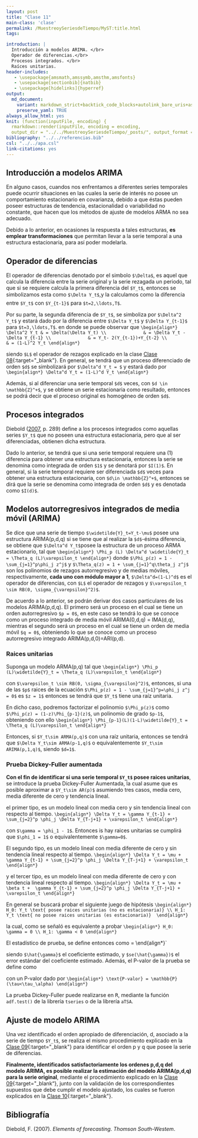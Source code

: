 ```yaml
---
layout: post
title: "Clase 11"
main-class: 'clase'
permalink: /MuestreoySeriesdeTiempo/MyST:title.html
tags:

introduction: |
  Introducción a modelos ARIMA. </br>
  Operador de diferencias.</br>
  Procesos integrados. </br>
  Raíces unitarias.
header-includes:
   - \usepackage{amsmath,amssymb,amsthm,amsfonts}
   - \usepackage[sectionbib]{natbib}
   - \usepackage[hidelinks]{hyperref}
output:
  md_document:
    variant: markdown_strict+backtick_code_blocks+autolink_bare_uris+ascii_identifiers+tex_math_single_backslash
    preserve_yaml: TRUE
always_allow_html: yes   
knit: (function(inputFile, encoding) {
  rmarkdown::render(inputFile, encoding = encoding,
  output_dir = "../../MuestreoySeriesdeTiempo/_posts/", output_format = "all"  ) })
bibliography: "../../referencias.bib"
csl: "../../apa.csl"
link-citations: yes
---
```








Introducción a modelos ARIMA
----------------------------

En alguno casos, cuandos nos enfrentamos a diferentes series temporales
puede ocurrir situaciones en las cuales la serie de interés no posee un
comportamiento estacionario en covarianza, debido a que éstas pueden
poseer estructuras de tendencia, estacionalidad o variabilidad no
constante, que hacen que los métodos de ajuste de modelos ARMA no sea
adecuado.

Debido a lo anterior, en ocasiones la respuesta a tales estructuras,
**es emplear transformaciones** que permitan llevar a la serie temporal
a una estructura estacionaria, para así poder modelarla.

Operador de diferencias
-----------------------

El operador de diferencias denotado por el simbolo `$\Delta$`, es aquel
que calcula la diferencia entre la serie original y la serie rezagada un
periodo, tal que si se requiere calcula la primera diferencia del
`$Y_t$`, entonces se simbolizamos esta como `$\Delta Y_t$`,y la
calculamos como la diferencia entre `$Y_t$` con `$Y_{t-1}$` para
`$t=2,\ldots,T$`.

Por su parte, la segunda diferencia de `$Y_t$`, se simboliza por
`$\Delta^2 Y_t$` y estará dado por la diferencia entre `$\Delta Y_t$` y
`$\Delta Y_{t-1}$` para `$t=3,\ldots,T$`. en donde se puede observar que
`\begin{align*} \Delta^2 Y_t & = \Delta(\Delta Y_t) \\              & = \Delta Y_t - \Delta Y_{t-1} \\              & = Y_t- 2(Y_{t-1})+Y_{t-2} \\              & = (1-L)^2 Y_t \end{align*}`

siendo `$L$` el operador de rezagos explicado en la clase [Clase
08](https://jiperezga.github.io/MuestreoySeriesdeTiempo/MySTClase_08.html){:target="\_blank"}.
En general, se tendrá que un proceso diferenciado de orden `$d$` se
simbolizará por `$\Delta^d Y_t = $` y estará dado por
`\begin{align*} \Delta^d Y_t = (1-L)^d Y_t \end{align*}`

Además, si al diferenciar una serie temporal `$d$` veces, con
`$d \in \mathbb{Z}^+$`, y se obtiene un serie estacionaria como
resultado, entonces se podrá decir que el proceso original es homogéneo
de orden `$d$`.

<!-- Por ejemplo, el proceso $Y_t = \beta_0 + \beta_1t + \varepsilon_t$, siendo $\varepsilon_t$ estacionario, entonces se tendrá que `$Y_t$` es un proceso homogéneo de orden 1, ya que al diferenciarlo se tendrá que 
`\begin{align*}
\Delta Y_t & = \Delta Y_t - \Delta Y_{t-1} \\
           & = \beta_0 + \beta_1t + \varepsilon_t - [\beta_0 + \beta_1(t-1) + \varepsilon_{t-1}]
           & = \beta_1 + \varepsilon_{t} - \varepsilon_{t-1}
           & = \beta_1 + U_t
\end{align*}`
donde $U_t = \varepsilon_{t} - \varepsilon_{t-1}$ es estacionario. Además, si $\varepsilon_t$ es ruido blanco entones $\Delta Y_t$ es un proceso MA(1) de media $\beta_1$ y con parámetro $\theta = -1$. En general, procesos generados como una tendencia polinómica de orden $d$ más un proceso estacionario cualquiera $\varepsilon_t$, será homogéneo de orden d:
`\begin{align*}
Y_t = \beta_0 + \beta_1t + beta_2t^2 + \ldots + beta_dt^d + \varepsilon_t 
\end{align*}`
con \varepsilon_t un proceso estacionario.

En el caso de un proceso $Y_t = \beta_0 + \beta_1t + \beta_2t^2 + \varepsilon_t$ con $\varepsilon_t$ estacionario y de media cero, entonces 
`\begin{align*}
\Delta Y_t & = \beta_0 + \beta_1t + \beta_2t^2 + \varepsilon_t - [\beta_0 + \beta_1(t-1) + \beta_2(t-1)^2  + \varepsilon_{t-1}]
           & = (\beta_1 - \beta_2) + 2\beta_2t + \varepsilon_{t} - \varepsilon_{t-1}
           & = (\beta_1 - \beta_2) + 2\beta_2t + U_t
\end{align*}`

En donde se observa que \Delta Y_t no es un proceso estacionario. Ahora si calculamos la segunda diferencia
`\begin{align*}
\Delta^2 Y_t & = (\beta_1 - \beta_2) + 2\beta_2t + U_t - [(\beta_1 - \beta_2) + 2\beta_2(t-1) + U_{t-1}]
           & = 2\beta_2 + U_{t} - U_{t-1}
           & = 2\beta_2 + W_{t}
\end{align*}`

siendo, $\Delta^2 Y_t$ es un proceso estacionario, y $W_{t} = \varepsilon_t - 2\varepsilon_{t-1} + \varepsilon_{t-2}$ . Además, si $\varepsilon_t$ es ruido blanco, se tendrá que  $\Delta^2 Y_t$ es un proceso MA(2) de media dada y parámetros $\theta_1 = -2$ y $\theta_2 = 1$.
-->

Procesos integrados
-------------------

Diebold ([2007](#ref-Diebold2007), p. 289) define a los procesos
integrados como aquellas series `$Y_t$` que no poseen una estructura
estacionaria, pero que al ser diferenciadas, obtienen dicha estructura.

Dado lo anterior, se tendrá que si una serie temporal requiere una (1)
diferencia para obtener una estructura estacionaria, entonces la serie
se denomina como integrada de orden `$1$` y se denotará por `$I(1)$`. En
general, si la serie temporal requiere ser diferenciada `$d$` veces para
obtener una estructura estacionaria, con `$d\in \mathbb{Z}^+$`, entonces
se dirá que la serie se denomina como integrada de orden `$d$` y es
denotada como `$I(d)$`.

Modelos autorregresivos integrados de media móvil (ARIMA)
---------------------------------------------------------

Se dice que una serie de tiempo `$\widetilde{Y}_t=Y_t-\mu$` posee una
estructura ARIMA(p,d,q) si se tiene que al realizar la `$d$`-ésima
diferencia, se obtiene que `$\Delta^d Y_t$`posee la estructura de un
proceso ARMA estacionario, tal que
`\begin{align*} \Phi_p (L) \Delta^d \widetilde{Y}_t = \Theta_q (L)\varepsilon_t \end{align*}`
donde `$\Phi_p(z) = 1 - \sum_{j=1}^p\phi_j z^j$` y
`$\Theta_q(z) = 1 + \sum_{j=1}^q\theta_j z^j$` son los polinomios de
rezagos autorregresivo y de medias móviles, respectivamente, **cada uno
con módulo mayor a 1**, `$\Delta^d=(1-L)^d$` es el operador de
diferencias, con `$L$` el operador de rezagos y
`$\varepsilon_t \sim RB(0, \sigma_{\varepsilon}^2)$`.

De acuerdo a lo anterior, se podrán derivar dos casos particulares de
los modelos ARIMA(p,d,q). El primero será un proceso en el cual se tiene
un orden autorregresivo `$p = 0$`, en este caso se tendrá lo que se
conoce como un proceso integrado de media móvil ARIMA(0,d,q) = IMA(d,q),
mientras el segundo será un proceso en el cual se tiene un orden de
media móvil `$q = 0$`, obteniendo lo que se conoce como un proceso
autorregresivo integrado ARIMA(p,d,0)=ARI(p,d).

### Raices unitarias

Suponga un modelo ARMA(p,q) tal que
`\begin{align*} \Phi_p (L)\widetilde{Y}_t = \Theta_q (L)\varepsilon_t \end{align*}`

con `$\varepsilon_t \sim RB(0, \sigma_{\varepsilon}^2)$`, entonces, si
una de las `$p$` raices de la ecuación
`$\Phi_p(z) = 1 - \sum_{j=1}^p=\phi_j z^j = 0$` es `$z = 1$` entonces se
tendrá que `$Y_t$` tiene una raíz unitaria.

En dicho caso, podremos factorizar el polinomio `$\Phi_p(z)$` como
`$\Phi_p(z) = (1-z)\Phi_{p-1}(z)$`, un polinomio de grado `$p-1$`,
obteniendo con ello
`\begin{align*} \Phi_{p-1}(L)(1-L)\widetilde{Y}_t = \Theta_q (L)\varepsilon_t \end{align*}`

Entonces, si `$Y_t\sim ARMA(p,q)$` con una raíz unitaria, entonces se
tendrá que `$\Delta Y_t\sim ARMA(p-1,q)$` o equivalentemente
`$Y_t\sim ARIMA(p,1,q)$`, siendo `$d=1$`.

<!-- Ver Econometría Financiera Norman página 282 para ejemplo. -->

### Prueba Dickey-Fuller aumentada

**Con el fin de identificar si una serie temporal `$Y_t$` posee raices
unitarias**, se introduce la prueba Dickey-Fuller Aumentada, la cual
asume que es posible aproximar a `$Y_t\sim AR(p)$` asumiendo tres casos,
media cero, media diferente de cero y tendencia lineal.

el primer tipo, es un modelo lineal con media cero y sin tendencia
lineal con respecto al tiempo.
`\begin{align*} \Delta Y_t = \gamma Y_{t-1} + \sum_{j=2}^p \phi_j \Delta Y_{T-j+1} + \varepsilon_t \end{align*}`

con `$\gamma = \phi_1 - 1$`. Entonces is hay raices unitarias se
cumplirá que `$\phi_1 = 1$` o equivalentemente `$\gamma=0$`.

El segundo tipo, es un modelo lineal con media diferente de cero y sin
tendencia lineal respecto al tiempo.
`\begin{align*} \Delta Y_t = \mu + \gamma Y_{t-1} + \sum_{j=2}^p \phi_j \Delta Y_{T-j+1} + \varepsilon_t \end{align*}`

y el tercer tipo, es un modelo lineal con media diferente de cero y con
tendencia lineal respecto al tiempo.
`\begin{align*} \Delta Y_t = \mu + \beta t +  \gamma Y_{t-1} + \sum_{j=2}^p \phi_j \Delta Y_{T-j+1} + \varepsilon_t \end{align*}`

En general se buscará probar el siguiente juego de hipótesis
`\begin{align*} H_0: Y_t \text{ posee raices unitarias (no es estacionaria)} \\ H_1: Y_t \text{ no posee raices unitarias (es estacionaria)}  \end{align*}`

la cual, como se señaló es equivalente a probar
`\begin{align*} H_0: \gamma = 0 \\ H_1: \gamma < 0 \end{align*}`

El estadístico de prueba, se define entonces como = \\end{align\*}\`

siendo `$\hat{\gamma}$` el coeficiente estimado, y `$se(\hat{\gamma})$`
el error estándar del coeficiente estimado. Además, el P-valor de la
prueba se define como

con un P-valor dado por
`\begin{align*} \text{P-valor} = \mathbb{P}(\tau<\tau_\alpha) \end{align*}`

La prueba Dickey-Fuller puede realizarse en <tt>R</tt>, mediante la
función `adf.test()` de la librería `tseries` o de la librería `aTSA`.

Ajuste de modelo ARIMA
----------------------

Una vez identificado el orden apropiado de diferenciación, d, asociado a
la serie de tiempo `$Y_t$`, se realiza el mismo procedimiento explicado
en la [Clase
09](https://jiperezga.github.io/MuestreoySeriesdeTiempo/MySTClase_09.html){:target="\_blank"}
para identificar el orden p y q que posee la serie de diferencias.

**Finalmente, identificados satisfactoriamente los ordenes p,d,q del
modelo ARIMA, es posible realizar la estimación del modelo ARIMA(p,d,q)
para la serie original**, mediante el procedimiento explicado en la
[Clase
09](https://jiperezga.github.io/MuestreoySeriesdeTiempo/MySTClase_09.html){:target="\_blank“},
junto con la validación de los correspondientes supuestos que debe
cumplir el modelo ajustado, los cuales se fueron explicados en la [Clase
10](https://jiperezga.github.io/MuestreoySeriesdeTiempo/MySTClase_10.html){:target=”\_blank"}.

Bibliografía
------------

Diebold, F. (2007). *Elements of forecasting*. *Thomson South-Westem*.
